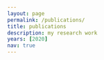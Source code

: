 ```yaml
---
layout: page
permalink: /publications/
title: publications
description: my research work
years: [2020]
nav: true
---
```

